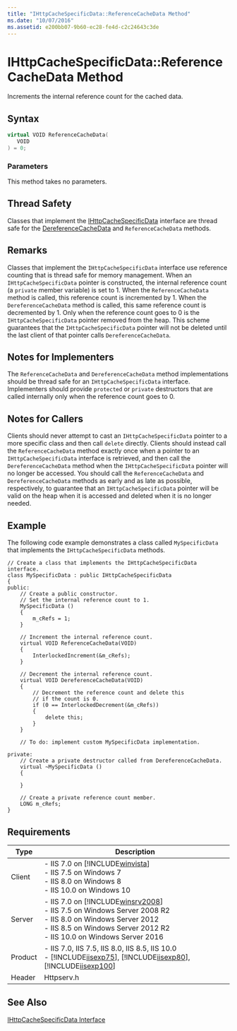 ```yaml
---
title: "IHttpCacheSpecificData::ReferenceCacheData Method"
ms.date: "10/07/2016"
ms.assetid: e200bb07-9b60-ec28-fe4d-c2c24643c3de
---
```

# IHttpCacheSpecificData::ReferenceCacheData Method
Increments the internal reference count for the cached data.  
  
## Syntax  
  
```cpp  
virtual VOID ReferenceCacheData(  
   VOID  
) = 0;  
```  
  
### Parameters  
 This method takes no parameters.  
  
## Thread Safety  
 Classes that implement the [IHttpCacheSpecificData](../../web-development-reference/native-code-api-reference/ihttpcachespecificdata-interface.md) interface are thread safe for the [DereferenceCacheData](../../web-development-reference/native-code-api-reference/ihttpcachespecificdata-dereferencecachedata-method.md) and `ReferenceCacheData` methods.  
  
## Remarks  
 Classes that implement the `IHttpCacheSpecificData` interface use reference counting that is thread safe for memory management. When an `IHttpCacheSpecificData` pointer is constructed, the internal reference count (a `private` member variable) is set to 1. When the `ReferenceCacheData` method is called, this reference count is incremented by 1. When the `DereferenceCacheData` method is called, this same reference count is decremented by 1. Only when the reference count goes to 0 is the `IHttpCacheSpecificData` pointer removed from the heap. This scheme guarantees that the `IHttpCacheSpecificData` pointer will not be deleted until the last client of that pointer calls `DereferenceCacheData`.  
  
## Notes for Implementers  
 The `ReferenceCacheData` and `DereferenceCacheData` method implementations should be thread safe for an `IHttpCacheSpecificData` interface. Implementers should provide `protected` or `private` destructors that are called internally only when the reference count goes to 0.  
  
## Notes for Callers  
 Clients should never attempt to cast an `IHttpCacheSpecificData` pointer to a more specific class and then call `delete` directly. Clients should instead call the `ReferenceCacheData` method exactly once when a pointer to an `IHttpCacheSpecificData` interface is retrieved, and then call the `DereferenceCacheData` method when the `IHttpCacheSpecificData` pointer will no longer be accessed. You should call the `ReferenceCacheData` and `DereferenceCacheData` methods as early and as late as possible, respectively, to guarantee that an `IHttpCacheSpecificData` pointer will be valid on the heap when it is accessed and deleted when it is no longer needed.  
  
## Example  
 The following code example demonstrates a class called `MySpecificData` that implements the `IHttpCacheSpecificData` methods.  
  
```  
// Create a class that implements the IHttpCacheSpecificData interface.  
class MySpecificData : public IHttpCacheSpecificData  
{  
public:  
    // Create a public constructor.  
    // Set the internal reference count to 1.  
    MySpecificData ()  
    {  
        m_cRefs = 1;  
    }  
  
    // Increment the internal reference count.  
    virtual VOID ReferenceCacheData(VOID)  
    {  
        InterlockedIncrement(&m_cRefs);  
    }  
  
    // Decrement the internal reference count.  
    virtual VOID DereferenceCacheData(VOID)  
    {  
        // Decrement the reference count and delete this  
        // if the count is 0.  
        if (0 == InterlockedDecrement(&m_cRefs))  
        {  
            delete this;  
        }  
    }  
  
    // To do: implement custom MySpecificData implementation.  
  
private:  
    // Create a private destructor called from DereferenceCacheData.  
    virtual ~MySpecificData ()  
    {  
  
    }  
  
    // Create a private reference count member.  
    LONG m_cRefs;  
}  
```  
  
## Requirements  
  
|Type|Description|  
|----------|-----------------|  
|Client|-   IIS 7.0 on [!INCLUDE[winvista](../../wmi-provider/includes/winvista-md.md)]<br />-   IIS 7.5 on Windows 7<br />-   IIS 8.0 on Windows 8<br />-   IIS 10.0 on Windows 10|  
|Server|-   IIS 7.0 on [!INCLUDE[winsrv2008](../../wmi-provider/includes/winsrv2008-md.md)]<br />-   IIS 7.5 on Windows Server 2008 R2<br />-   IIS 8.0 on Windows Server 2012<br />-   IIS 8.5 on Windows Server 2012 R2<br />-   IIS 10.0 on Windows Server 2016|  
|Product|-   IIS 7.0, IIS 7.5, IIS 8.0, IIS 8.5, IIS 10.0<br />-   [!INCLUDE[iisexp75](../../web-development-reference/native-code-api-reference/includes/iisexp75-md.md)], [!INCLUDE[iisexp80](../../web-development-reference/native-code-api-reference/includes/iisexp80-md.md)], [!INCLUDE[iisexp100](../../web-development-reference/native-code-api-reference/includes/iisexp100-md.md)]|  
|Header|Httpserv.h|  
  
## See Also  
 [IHttpCacheSpecificData Interface](../../web-development-reference/native-code-api-reference/ihttpcachespecificdata-interface.md)
